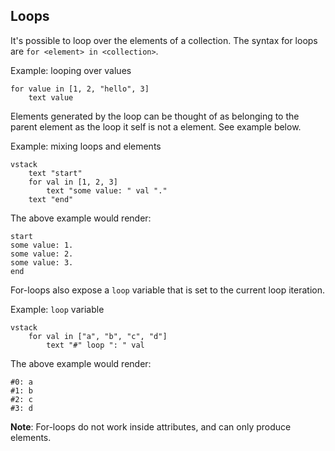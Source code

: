 ## Loops

It's possible to loop over the elements of a collection.
The syntax for loops are `for <element> in <collection>`.

Example: looping over values
```
for value in [1, 2, "hello", 3]
    text value
```

Elements generated by the loop can be thought of as belonging to the parent
element as the loop it self is not a element.
See example below.

Example: mixing loops and elements
```
vstack
    text "start"
    for val in [1, 2, 3]
        text "some value: " val "."
    text "end"
```
The above example would render:
```
start
some value: 1.
some value: 2.
some value: 3.
end
```

For-loops also expose a `loop` variable that is set to the current loop iteration.

Example: `loop` variable
```
vstack
    for val in ["a", "b", "c", "d"]
        text "#" loop ": " val
```
The above example would render:
```
#0: a
#1: b
#2: c
#3: d
```

**Note**: For-loops do not work inside attributes, and can only produce
elements.

